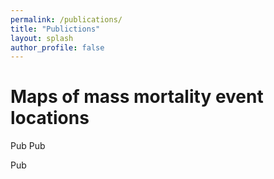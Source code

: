 ```yaml
---
permalink: /publications/
title: "Publictions"
layout: splash
author_profile: false
---
```


# Maps of mass mortality event locations
Pub
Pub

Pub